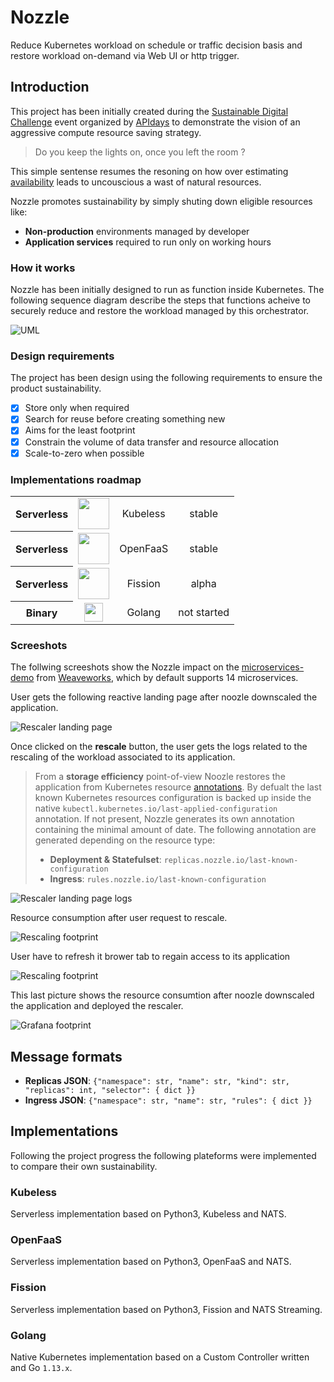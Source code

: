 # Nozzle

Reduce Kubernetes workload on schedule or traffic decision basis and restore workload on-demand via Web UI or http trigger.

## Introduction

This project has been initially created during the [Sustainable Digital Challenge](https://www.apidays.co/sustainable-digital-challenge) event organized by [APIdays](https://www.apidays.co) to demonstrate the vision of an aggressive compute resource saving strategy.

> Do you keep the lights on, once you left the room ?

This simple sentense resumes the resoning on how over estimating [availability](https://uptime.is) leads to uncouscious a wast of natural resources.

Nozzle promotes sustainability by simply shuting down eligible resources like:

- **Non-production** environments managed by developer
- **Application services** required to run only on working hours

### How it works

Nozzle has been initially designed to run as function inside Kubernetes.
The following sequence diagram describe the steps that functions acheive to securely reduce and restore the workload managed by this orchestrator.

![UML](./docs/diagrams/nozzle/nozzle.png)

### Design requirements

The project has been design using the following requirements to ensure the product sustainability.

* [x] Store only when required
* [x] Search for reuse before creating something new
* [x] Aims for the least footprint
* [x] Constrain the volume of data transfer and resource allocation
* [x] Scale-to-zero when possible

### Implementations roadmap

<table>
  <tr align='center'>
    <th align='center'>Serverless</th>
    <td align='center'><img src='docs/media/kubeless.png' width="50px"></td>
    <td align='center'><a ref='./kubeless'>Kubeless<a></td>
    <td align='center'>stable</td>
  </tr>
  <tr align='center'>
    <th align='center'>Serverless</th>
    <td align='center'><img src='docs/media/openfaas.png' width="50px"></td>
    <td align='center'><a ref='./openfaas'>OpenFaaS<a></td>
    <td align='center'>stable</td>
  </tr>
  <tr align='center'>
    <th align='center'>Serverless</th>
    <td align='center'><img src='docs/media/fission.png' width="50px"></td>
    <td align='center'><a ref='./fission'>Fission<a></td>
    <td align='center'>alpha</td>
  </tr>
  <tr align='center'>
    <th align='center'>Binary</th>
    <td align='center'><img src='docs/media/gopher.png' width="30px"></td>
    <td align='center'><a ref='./golang'>Golang<a></td>
    <td align='center'>not started</td>
  </tr>
</table>

### Screeshots

The follwing screeshots show the Nozzle impact on the [microservices-demo](https://microservices-demo.github.io) from [Weaveworks](https://www.weave.works), which by default supports 14 microservices.

User gets the following reactive landing page after noozle downscaled the application.

![Rescaler landing page](./docs/img/rescaler_landing_page.png)

Once clicked on the **rescale** button, the user gets the logs related to the rescaling of the workload associated to its application.

> From a **storage efficiency** point-of-view Noozle restores the application from Kubernetes resource [annotations](https://kubernetes.io/docs/concepts/overview/working-with-objects/annotations/).
> By defualt the last known Kubernetes resources configuration is backed up inside the native `kubectl.kubernetes.io/last-applied-configuration` annotation.
> If not present, Nozzle generates its own annotation containing the minimal amount of date.
> The following annotation are generated depending on the resource type:
> * **Deployment & Statefulset**: `replicas.nozzle.io/last-known-configuration`
> * **Ingress**: `rules.nozzle.io/last-known-configuration`

![Rescaler landing page logs](./docs/img/rescaler_logs.png)

Resource consumption after user request to rescale.

![Rescaling footprint](./docs/img/grafana_rescale.png)

User have to refresh it brower tab to regain access to its application

![Rescaling footprint](./docs/img/sock-shop.png)

This last picture shows the resource consumtion after noozle downscaled the application and deployed the rescaler.

![Grafana footprint](./docs/img/grafana_downscale.png)

## Message formats

* **Replicas JSON**: `{"namespace": str, "name": str, "kind": str, "replicas": int, "selector": { dict }}`
* **Ingress JSON**: `{"namespace": str, "name": str, "rules": { dict }}`

## Implementations

Following the project progress the following plateforms were implemented to compare their own sustainability.

### Kubeless

Serverless implementation based on Python3, Kubeless and NATS.

### OpenFaaS

Serverless implementation based on Python3, OpenFaaS and NATS.

### Fission

Serverless implementation based on Python3, Fission and NATS Streaming.

### Golang

Native Kubernetes implementation based on a Custom Controller written and Go `1.13.x`.
